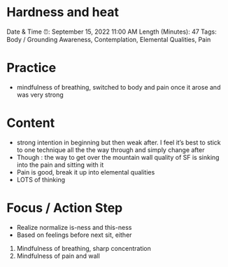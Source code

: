 # Hardness and heat

Date & Time ⏰: September 15, 2022 11:00 AM
Length (Minutes): 47
Tags: Body / Grounding Awareness, Contemplation, Elemental Qualities, Pain

# Practice

- mindfulness of breathing, switched to body and pain once it arose and was very strong

# Content

- strong intention in beginning but then weak after. I feel it’s best to stick to one technique all the the way through and simply change after
- Though : the way to get over the mountain wall quality of SF is sinking into the pain and sitting with it
- Pain is good, break it up into elemental qualities
- LOTS of thinking

# Focus / Action Step

- Realize normalize is-ness and this-ness
- Based on feelings before next sit, either
1. Mindfulness of breathing, sharp concentration
2. Mindfulness of pain and wall